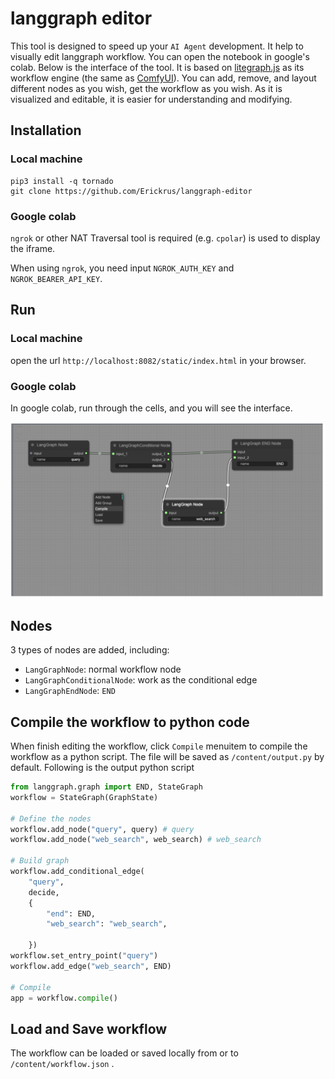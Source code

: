 # langgraph editor

This tool is designed to speed up your `AI Agent` development. It help to visually edit langgraph workflow. You can open the notebook in google's colab. 
Below is the interface of the tool. It is based on [litegraph.js](https://github.com/jagenjo/litegraph.js) as its workflow engine (the same as [ComfyUI](https://github.com/comfyanonymous/ComfyUI)). You can add, remove, and layout different nodes as you wish, get the workflow as you wish. As it is visualized and editable, it is easier for understanding and modifying.

## Installation
### Local machine
```shell
pip3 install -q tornado
git clone https://github.com/Erickrus/langgraph-editor
```

### Google colab
`ngrok` or other NAT Traversal tool is required (e.g. `cpolar`) is used to display the iframe. 

When using `ngrok`, you need input `NGROK_AUTH_KEY` and `NGROK_BEARER_API_KEY`.

## Run
### Local machine
open the url `http://localhost:8082/static/index.html` in your browser.

### Google colab
In google colab, run through the cells, and you will see the interface.

<img src="https://raw.githubusercontent.com/Erickrus/langgraph-editor/main/snapshot.png" width=720px />

## Nodes
3 types of nodes are added, including:
- `LangGraphNode`: normal workflow node
- `LangGraphConditionalNode`: work as the conditional edge
- `LangGraphEndNode`: `END`

## Compile the workflow to python code
When finish editing the workflow, click `Compile` menuitem to compile the workflow as a python script. The file will be saved as `/content/output.py` by default. Following is the output python script

```python
from langgraph.graph import END, StateGraph
workflow = StateGraph(GraphState)

# Define the nodes
workflow.add_node("query", query) # query
workflow.add_node("web_search", web_search) # web_search

# Build graph
workflow.add_conditional_edge(
    "query",
    decide,
    {
        "end": END,
        "web_search": "web_search",

    })
workflow.set_entry_point("query")
workflow.add_edge("web_search", END)

# Compile
app = workflow.compile()
```

## Load and Save workflow
The workflow can be loaded or saved locally from or to `/content/workflow.json` .
